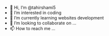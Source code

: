 - 👋 Hi, I’m @tahirshami5
- 👀 I’m interested in coding
- 🌱 I’m currently learning websites development 
- 💞️ I’m looking to collaborate on ...
- 📫 How to reach me ...

<!---
tahirshami5/tahirshami5 is a ✨ special ✨ repository because its `README.md` (this file) appears on your GitHub profile.
You can click the Preview link to take a look at your changes.
--->
